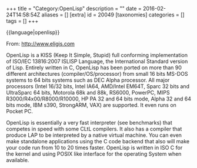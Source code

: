 +++
title = "Category:OpenLisp"
description = ""
date = 2016-02-24T14:58:54Z
aliases = []
[extra]
id = 20049
[taxonomies]
categories = []
tags = []
+++

{{language|openlisp}}

From: http://www.eligis.com

OpenLisp is a KISS (Keep It Simple, Stupid) full conforming implementation of ISO/IEC 13816:2007 ISLISP Language, the International Standard version of Lisp. Entirely written in C, OpenLisp has been ported on more than 90 different architectures (compiler/OS/processor) from small 16 bits MS-DOS systems to 64 bits systems such as DEC Alpha processor. All major processors (Intel 16/32 bits, Intel IA64, AMD/Intel EM64T, Sparc 32 bits and UltraSparc 64 bits, Motorola 68k and 88k, RS6000, PowerPC, MIPS R3000/R4x00/R8000/R10000, HP PA 32 and 64 bits mode, Alpha 32 and 64 bits mode, IBM s390, StrongARM, VAX) are supported. It even runs on Pocket PC.

OpenLisp is essentially a very fast interpreter (see benchmarks) that competes in speed with some CLtL compilers. It also has a compiler that produce LAP to be interpreted by a native virtual machine. You can even make standalone applications using the C code backend that also will make your code run from 10 to 20 times faster. OpenLisp is written in ISO C for the kernel and using POSIX like interface for the operating System when available.
